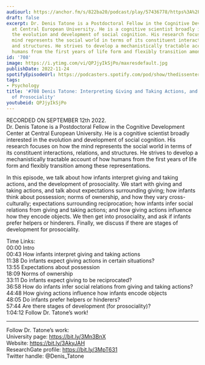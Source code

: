 ```yaml
---
audiourl: https://anchor.fm/s/822ba20/podcast/play/57436778/https%3A%2F%2Fd3ctxlq1ktw2nl.cloudfront.net%2Fstaging%2F2022-8-12%2F03cd1d2b-cca4-5853-bac3-d5a289515707.m4a
draft: false
excerpt: Dr. Denis Tatone is a Postdoctoral Fellow in the Cognitive Development Center
  at Central European University. He is a cognitive scientist broadly interested in
  the evolution and development of social cognition. His research focuses on how the
  mind represents the social world in terms of its constituent interactions, relations,
  and structures. He strives to develop a mechanistically tractable account of how
  humans from the first years of life form and flexibly transition among these representations.
id: '708'
image: https://i.ytimg.com/vi/QPJjyIkSjPo/maxresdefault.jpg
publishDate: 2022-11-24
spotifyEpisodeUrl: https://podcasters.spotify.com/pod/show/thedissenter/episodes/708-Denis-Tatone-Interpreting-Giving-and-Taking-Actions--and-the-Development-of-Prosociality-e1nnb5a
tags:
- Psychology
title: '#708 Denis Tatone: Interpreting Giving and Taking Actions, and the Development
  of Prosociality'
youtubeid: QPJjyIkSjPo
---
```

<div class="timelinks">

RECORDED ON SEPTEMBER 12th 2022.  
Dr. Denis Tatone is a Postdoctoral Fellow in the Cognitive Development Center at Central European University. He is a cognitive scientist broadly interested in the evolution and development of social cognition. His research focuses on how the mind represents the social world in terms of its constituent interactions, relations, and structures. He strives to develop a mechanistically tractable account of how humans from the first years of life form and flexibly transition among these representations.

In this episode, we talk about how infants interpret giving and taking actions, and the development of prosociality. We start with giving and taking actions, and talk about expectations surrounding giving; how infants think about possession; norms of ownership, and how they vary cross-culturally; expectations surrounding reciprocation; how infants infer social relations from giving and taking actions; and how giving actions influence how they encode objects. We then get into prosociality, and ask if infants prefer helpers or hinderers. Finally, we discuss if there are stages of development for prosociality.

Time Links:  
<time>00:00</time> Intro  
<time>00:43</time> How infants interpret giving and taking actions  
<time>11:38</time> Do infants expect giving actions in certain situations?  
<time>13:55</time> Expectations about possession  
<time>18:09</time> Norms of ownership  
<time>33:11</time> Do infants expect giving to be reciprocated?  
<time>36:58</time> How do infants infer social relations from giving and taking actions?  
<time>44:48</time> How giving actions influence how infants encode objects  
<time>48:05</time> Do infants prefer helpers or hinderers?  
<time>57:44</time> Are there stages of development (for prosociality)?  
<time>1:04:12</time> Follow Dr. Tatone’s work!

---

Follow Dr. Tatone’s work:  
University page: https://bit.ly/3Mn3BnX  
Website: https://bit.ly/3AkyJAH  
ResearchGate profile: https://bit.ly/3MpT631  
Twitter handle: @Denis_Tatone
</div>

